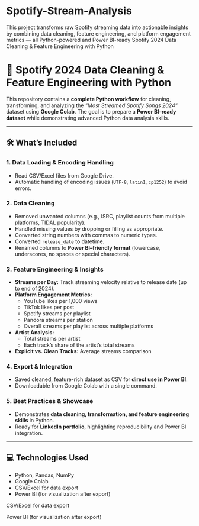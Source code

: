 # Spotify-Stream-Analysis
This project transforms raw Spotify streaming data into actionable insights by combining data cleaning, feature engineering, and platform engagement metrics — all Python-powered and Power BI-ready
Spotify 2024 Data Cleaning & Feature Engineering with Python

# 🎵 Spotify 2024 Data Cleaning & Feature Engineering with Python

This repository contains a **complete Python workflow** for cleaning, transforming, and analyzing the *"Most Streamed Spotify Songs 2024"* dataset using **Google Colab**. The goal is to prepare a **Power BI–ready dataset** while demonstrating advanced Python data analysis skills.

---

## 🛠 What’s Included

### **1. Data Loading & Encoding Handling**
- Read CSV/Excel files from Google Drive.  
- Automatic handling of encoding issues (`UTF-8`, `latin1`, `cp1252`) to avoid errors.

### **2. Data Cleaning**
- Removed unwanted columns (e.g., ISRC, playlist counts from multiple platforms, TIDAL popularity).  
- Handled missing values by dropping or filling as appropriate.  
- Converted string numbers with commas to numeric types.  
- Converted `release_date` to datetime.  
- Renamed columns to **Power BI–friendly format** (lowercase, underscores, no spaces or special characters).

### **3. Feature Engineering & Insights**
- **Streams per Day:** Track streaming velocity relative to release date (up to end of 2024).  
- **Platform Engagement Metrics:**  
  - YouTube likes per 1,000 views  
  - TikTok likes per post  
  - Spotify streams per playlist  
  - Pandora streams per station  
  - Overall streams per playlist across multiple platforms  
- **Artist Analysis:**  
  - Total streams per artist  
  - Each track’s share of the artist’s total streams  
- **Explicit vs. Clean Tracks:** Average streams comparison

### **4. Export & Integration**
- Saved cleaned, feature-rich dataset as CSV for **direct use in Power BI**.  
- Downloadable from Google Colab with a single command.

### **5. Best Practices & Showcase**
- Demonstrates **data cleaning, transformation, and feature engineering skills** in Python.  
- Ready for **LinkedIn portfolio**, highlighting reproducibility and Power BI integration.

---

## 💻 Technologies Used
- Python, Pandas, NumPy  
- Google Colab  
- CSV/Excel for data export  
- Power BI (for visualization after export)

CSV/Excel for data export

Power BI (for visualization after export)
